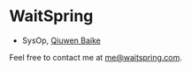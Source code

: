 # WaitSpring
- SysOp, [Qiuwen Baike](https://www.qiuwenbaike.cn/)

Feel free to contact me at me@waitspring.com.
